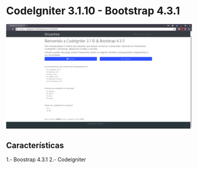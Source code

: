 # CodeIgniter 3.1.10 - Bootstrap 4.3.1

![alt tag](./assets/app/images/web.png)

## Características
1.- Boostrap 4.3.1
2.- Codeigniter